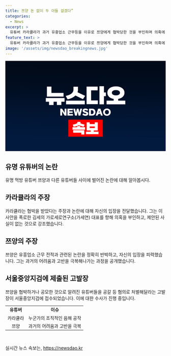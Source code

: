 ```yaml
---
title: 쯔양 돈 없이 두 아들 걸겠다”
categories:
  - News
excerpt: >
  유튜버 카라큘라가 과거 유흥업소 근무등을 이유로 쯔양에게 협박당한 것을 부인하며 의혹에 대처했다. 가세연의 폭로에 따르면 쯔양은 전 남자친구와의 사생활이 담긴 불법 촬영 동영상으로 추측되며, 이에 대해 카라큘라는 사생활이 담긴 영상으로 수천만원을 뜯어낸 것이 사실이 아니며, 자녀들을 걸고 유튜버로 살아왔다고 주장했다. 또한, 쯔양은 협박과 폭력을 당했으며, 소속사와의 불공정한 계약 등을 폭로했다. 해당 사건과 관련한 유튜버들에 대한 혐의로 서울중앙지검에 고발장이 접수되었다.
feature_text: >
  유튜버 카라큘라가 과거 유흥업소 근무등을 이유로 쯔양에게 협박당한 것을 부인하며 의혹에 대처했다. 가세연의 폭로에 따르면 쯔양은 전 남자친구와의 사생활이 담긴 불법 촬영 동영상으로 추측되며, 이에 대해 카라큘라는 사생활이 담긴 영상으로 수천만원을 뜯어낸 것이 사실이 아니며, 자녀들을 걸고 유튜버로 살아왔다고 주장했다. 또한, 쯔양은 협박과 폭력을 당했으며, 소속사와의 불공정한 계약 등을 폭로했다. 해당 사건과 관련한 유튜버들에 대한 혐의로 서울중앙지검에 고발장이 접수되었다.
image: '/assets/img/newsdao_breakingnews.jpg'
---
```


<p><img src="/assets/img/newsdao_breakingnews.jpg" alt="ranknews 속보" /></p>

<h2 data-ke-size="size26">유명 유튜버의 논란</h2>

<p data-ke-size="size16">유명 먹방 유튜버 쯔양과 다른 유튜버들 사이에 벌어진 논란에 대해 알아봅시다.</p>

<h2>카라큘라의 주장</h2>

<p data-ke-size="size16">카라큘라는 협박을 받았다는 주장과 논란에 대해 자신의 입장을 전달했습니다. 그는 이 사안을 폭로한 김세의 가로세로연구소(가세연) 대표를 향해 의혹을 부인하고, 제안된 사실이 없는 것으로 강조했습니다.</p>

<h2>쯔양의 주장</h2>

<p data-ke-size="size16">쯔양은 유흥업소 근무 전적과 관련된 논란을 정확히 반박하고, 자신의 입장을 피력했습니다. 그는 과거의 어려움과 고반을 극복해나가는 과정을 공개했습니다.</p>

<h2>서울중앙지검에 제출된 고발장</h2>

<p data-ke-size="size16">쯔양을 협박하거나 공모한 것으로 알려진 유튜버들을 공갈 등 혐의로 처벌해달라는 고발장이 서울중앙지검에 접수되었습니다. 이에 대한 수사가 진행 중입니다.</p>

<table>
    <tr>
        <td style="text-align: center; height: 17px;"><b>유튜버</b></td>
        <td style="text-align: center; height: 17px;"><b>이슈</b></td>
    </tr>
    <tr>
        <td style="text-align: center; height: 17px;">카라큘라</td>
        <td style="text-align: center; height: 17px;">누군가의 조직적인 음해 공작</td>
    </tr>
    <tr>
        <td style="text-align: center; height: 17px;">쯔양</td>
        <td style="text-align: center; height: 17px;">과거의 어려움과 고반을 극복</td>
    </tr>
</table>

<p data-ke-size="size16">&nbsp;</p>
실시간 뉴스 속보는, <a href="https://newsdao.kr" rel="dofollow">https://newsdao.kr</a>


